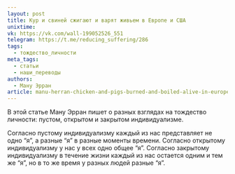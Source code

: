 ```yaml
---
layout: post
title: Кур и свиней сжигают и варят живьем в Европе и США
unixtime: 
vk: https://vk.com/wall-199052526_551
telegram: https://t.me/reducing_suffering/286
tags:
  - тождество_личности
meta_tags:
  - статьи
  - наши_переводы
authors:
  - Ману Эрран
article: manu-herran-chicken-and-pigs-burned-and-boiled-alive-in-europe-and-usa
---
```

В этой статье Ману Эрран пишет о разных взглядах на тождество личности: пустом, открытом и закрытом индивидуализме.

Согласно пустому индивидуализму каждый из нас представляет не одно “я”, а разные “я” в разные моменты времени. Согласно открытому индивидуализму у нас у всех одно общее “я”. Согласно закрытому индивидуализму в течение жизни каждый из нас остается одним и тем же “я”, но в то же время у разных людей разные “я”.